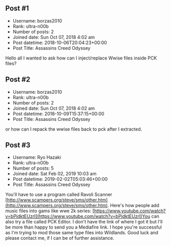 ## Post #1
- Username: borzas2010
- Rank: ultra-n00b
- Number of posts: 2
- Joined date: Sun Oct 07, 2018 4:02 am
- Post datetime: 2018-10-06T20:04:23+00:00
- Post Title: Assassins Creed Odyssey

Hello all I wanted to ask how can I inject/replace Wwise files inside PCK files?
## Post #2
- Username: borzas2010
- Rank: ultra-n00b
- Number of posts: 2
- Joined date: Sun Oct 07, 2018 4:02 am
- Post datetime: 2018-10-09T15:37:15+00:00
- Post Title: Assassins Creed Odyssey

or how can I repack the wwise files back to pck after I extracted.
## Post #3
- Username: Ryo Hazaki
- Rank: ultra-n00b
- Number of posts: 5
- Joined date: Sat Feb 02, 2019 10:03 am
- Post datetime: 2019-02-02T05:03:46+00:00
- Post Title: Assassins Creed Odyssey

You'll have to use a program called Ravoli Scanner [http://www.scampers.org/steve/sms/other.htm](http://www.scampers.org/steve/sms/other.htm). Here's how people add music files into gams like wwe 2k series: [https://www.youtube.com/watch?v=bPidktEUzrI](https://www.youtube.com/watch?v=bPidktEUzrI)You can also try a file called PCK Editor. I don't have the link of where I got it but I'll be more than happy to send you a Mediafire link. I hope you're successful as I'm trying to mod those same type files into Wildlands. Good luck and please contact me, if I can be of further assistance.

